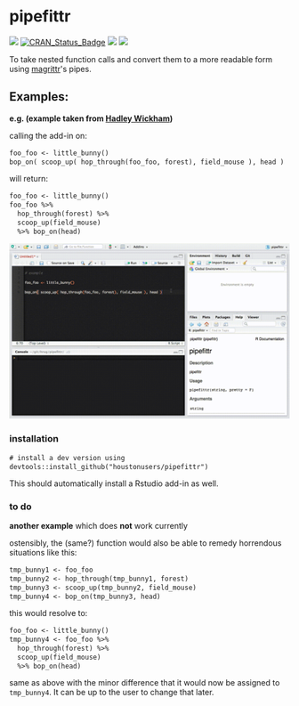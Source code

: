 # pipefittr


[![](https://travis-ci.org/HoustonUseRs/pipefittr.svg?branch=master)](https://travis-ci.org/HoustonUseRs/pipefittr)
[![CRAN_Status_Badge](http://www.r-pkg.org/badges/version/pipefittr)](https://cran.r-project.org/package=pipefittr)
![](http://cranlogs.r-pkg.org/badges/pipefittr?color=yellow)
![](http://cranlogs.r-pkg.org/badges/grand-total/pipefittr?color=yellowgreen)

To take nested function calls and convert them to a more readable form using [magrittr](https://github.com/smbache/magrittr)'s pipes.


## Examples:
**e.g. (example taken from [Hadley Wickham](https://github.com/hadley))**

calling the add-in on:

    foo_foo <- little_bunny()
    bop_on( scoop_up( hop_through(foo_foo, forest), field_mouse ), head )
    

will return:

    foo_foo <- little_bunny()
    foo_foo %>% 
      hop_through(forest) %>% 
      scoop_up(field_mouse) 
      %>% bop_on(head)
    
![](https://raw.githubusercontent.com/HoustonUseRs/pipefittr/master/examples/example.gif)


### installation

```
# install a dev version using
devtools::install_github("houstonusers/pipefittr")
```

This should automatically install a Rstudio add-in as well.


### to do

**another example** which does **not** work currently

ostensibly, the (same?) function would also be able to remedy horrendous situations like this:

    tmp_bunny1 <- foo_foo
    tmp_bunny2 <- hop_through(tmp_bunny1, forest)
    tmp_bunny3 <- scoop_up(tmp_bunny2, field_mouse)
    tmp_bunny4 <- bop_on(tmp_bunny3, head)
    
this would resolve to:

    foo_foo <- little_bunny()
    tmp_bunny4 <- foo_foo %>% 
      hop_through(forest) %>% 
      scoop_up(field_mouse) 
      %>% bop_on(head)
    
same as above with the minor difference that it would now be assigned to `tmp_bunny4`. 
It can be up to the user to change that later.


<!--
### some disorganized ideas on how the function could work:

steps:

1. collapse all new-lines within parentheses
2. parse the order of operations
3. construct and return the pipe
-->
